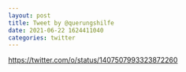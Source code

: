 ```yaml
--- 
layout: post 
title: Tweet by @querungshilfe 
date: 2021-06-22 1624411040 
categories: twitter 
--- 
```

https://twitter.com/o/status/1407507993323872260